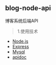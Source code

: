 ## blog-node-api
博客系统后端API

> 1.使用技术
* [Node.js](http://nodejs.cn/)
* [Express](http://www.expressjs.com.cn/)
* [Mysql](https://github.com/mysqljs/mysql) 
* [apidoc](http://apidocjs.com/)
